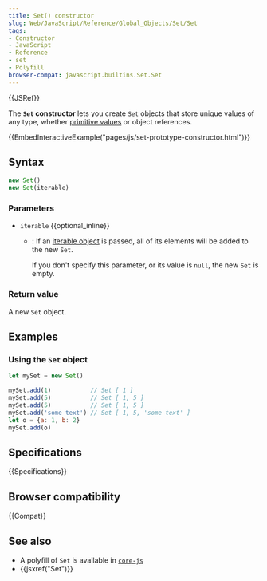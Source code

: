 ```yaml
---
title: Set() constructor
slug: Web/JavaScript/Reference/Global_Objects/Set/Set
tags:
- Constructor
- JavaScript
- Reference
- set
- Polyfill
browser-compat: javascript.builtins.Set.Set
---
```

{{JSRef}}

The **`Set` constructor** lets you create `Set` objects that store unique values
of any type, whether [primitive values](/en-US/docs/Glossary/Primitive) or
object references.

{{EmbedInteractiveExample("pages/js/set-prototype-constructor.html")}}

## Syntax

```js
new Set()
new Set(iterable)
```

### Parameters

- `iterable` {{optional_inline}}

  - : If an
    [iterable object](/en-US/docs/Web/JavaScript/Reference/Statements/for...of)
    is passed, all of its elements will be added to the new `Set`.

    If you don't specify this parameter, or its value is `null`, the new `Set`
    is empty.

### Return value

A new `Set` object.

## Examples

### Using the `Set` object

```js
let mySet = new Set()

mySet.add(1)           // Set [ 1 ]
mySet.add(5)           // Set [ 1, 5 ]
mySet.add(5)           // Set [ 1, 5 ]
mySet.add('some text') // Set [ 1, 5, 'some text' ]
let o = {a: 1, b: 2}
mySet.add(o)
```

## Specifications

{{Specifications}}

## Browser compatibility

{{Compat}}

## See also

- A polyfill of `Set` is available in
  [`core-js`](https://github.com/zloirock/core-js#set)
- {{jsxref("Set")}}
